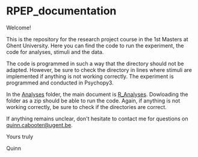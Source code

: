 # RPEP_documentation
Welcome!

This is the repository for the research project course in the 1st Masters at Ghent University.
Here you can find the code to run the experiment, the code for analyses, stimuli and the data.

The code is programmed in such a way that the directory should not be adapted. However, be sure to check the directory in lines where stimuli are implemented if anything is not working correctly. The experiment is programmed and conducted in Psychopy3. 

In the [Analyses](https://github.com/QuinnCabooter/RPEP_documentation/tree/main/Analyses) folder, the main document is [R_Analyses](https://github.com/QuinnCabooter/RPEP_documentation/blob/main/Analyses/R_Analyse.R). Dowloading the folder as a zip should be able to run the code. Again, if anything is not working correctly, be sure to check if the directories are correct.

If anything remains unclear, don't hesitate to contact me for questions on quinn.cabooter@ugent.be.

Yours truly

Quinn 

